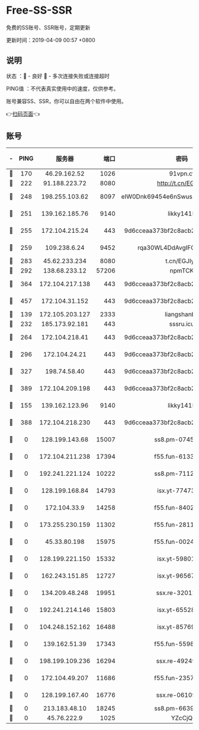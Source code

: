 # Free-SS-SSR

免费的SS账号、SSR账号，定期更新

更新时间：2019-04-09 00:57 +0800

## 说明

状态     ：🙂 - 良好 🙁 - 多次连接失败或连接超时

PING值   ：不代表真实使用中的速度，仅供参考。

账号兼容SS、SSR，你可以自由在两个软件中使用。

👉[扫码页面](https://liesauer.github.io/Free-SS-SSR/)👈

## 账号

|-|PING|服务器|端口|密码|加密方式|区域|
|:----:|:----:|:-----:|-----:|:----:|:----:|:----:|
|🙂|170|46.29.162.52|1026|91vpn.cf|rc4-md5|RU|
|🙂|222|91.188.223.72|8080|http://t.cn/EGJIyrl|rc4-md5|RU|
|🙂|248|198.255.103.62|8097|eIW0Dnk69454e6nSwuspv9DmS201tQ0D|aes-256-cfb|US|
|🙂|251|139.162.185.76|9140|likky1415|aes-256-cfb|DE|
|🙂|255|172.104.215.24|443|9d6cceaa373bf2c8acb22e60b6a58be6|aes-256-cfb|US|
|🙂|259|109.238.6.24|9452|rqa30WL4DdAvgIFG6Fs3znzTa|aes-256-cfb|FR|
|🙂|283|45.62.233.234|8080|t.cn/EGJIyrl|rc4-md5|CA|
|🙂|292|138.68.233.12|57206|npmTCK|rc4-md5|US|
|🙂|364|172.104.217.138|443|9d6cceaa373bf2c8acb22e60b6a58be6|aes-256-cfb|US|
|🙂|457|172.104.31.152|443|9d6cceaa373bf2c8acb22e60b6a58be6|aes-256-cfb|US|
|🙂|139|172.105.203.127|2333|liangshanbo|chacha20|JP|
|🙂|232|185.173.92.181|443|sssru.icu|rc4-md5|RU|
|🙂|264|172.104.218.41|443|9d6cceaa373bf2c8acb22e60b6a58be6|aes-256-cfb|US|
|🙂|296|172.104.24.21|443|9d6cceaa373bf2c8acb22e60b6a58be6|aes-256-cfb|US|
|🙂|327|198.74.58.40|443|9d6cceaa373bf2c8acb22e60b6a58be6|aes-256-cfb|US|
|🙂|389|172.104.209.198|443|9d6cceaa373bf2c8acb22e60b6a58be6|aes-256-cfb|US|
|🙁|155|139.162.123.96|9140|likky1415|aes-256-cfb|JP|
|🙁|388|172.104.218.230|443|9d6cceaa373bf2c8acb22e60b6a58be6|aes-256-cfb|US|
|🙁|0|128.199.143.68|15007|ss8.pm-07458525|aes-256-cfb|SG|
|🙁|0|172.104.211.238|17394|f55.fun-61332422|aes-256-cfb|US|
|🙁|0|192.241.221.124|10222|ss8.pm-71123856|aes-256-cfb|US|
|🙁|0|128.199.168.84|14793|isx.yt-77473407|aes-256-cfb|SG|
|🙁|0|172.104.33.9|14258|f55.fun-84028814|aes-256-cfb|SG|
|🙁|0|173.255.230.159|11302|f55.fun-28114209|aes-256-cfb|US|
|🙁|0|45.33.80.198|15975|f55.fun-00246123|aes-256-cfb|US|
|🙁|0|128.199.221.150|15332|isx.yt-59801351|aes-256-cfb|SG|
|🙁|0|162.243.151.85|12727|isx.yt-96567464|aes-256-cfb|US|
|🙁|0|134.209.48.248|19951|ssx.re-32012772|aes-256-cfb|US|
|🙁|0|192.241.214.146|15803|isx.yt-65528356|aes-256-cfb|US|
|🙁|0|104.248.152.162|16488|isx.yt-85769451|aes-256-cfb|SG|
|🙁|0|139.162.51.39|17343|f55.fun-55982409|aes-256-cfb|SG|
|🙁|0|198.199.109.236|16294|ssx.re-49249273|aes-256-cfb|US|
|🙁|0|172.104.49.207|11686|f55.fun-23572783|aes-256-cfb|SG|
|🙁|0|128.199.167.40|16776|ssx.re-06109794|aes-256-cfb|SG|
|🙁|0|213.183.48.10|18245|ss8.pm-66393929|rc4-md5|RU|
|🙁|0|45.76.222.9|1025|YZcCjQ|rc4-md5|JP|
